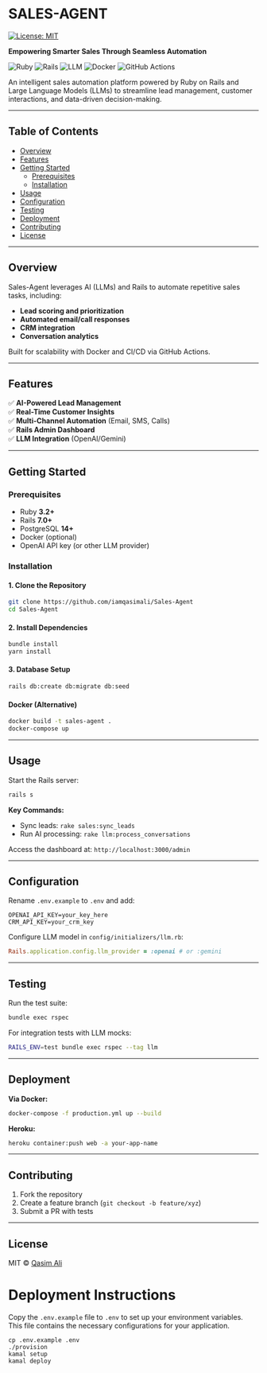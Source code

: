 # SALES-AGENT
[![License: MIT](https://img.shields.io/badge/License-MIT-yellow.svg)](https://opensource.org/licenses/MIT)

**Empowering Smarter Sales Through Seamless Automation**  

![Ruby](https://img.shields.io/badge/Ruby-CC342D?style=for-the-badge&logo=ruby&logoColor=white)
![Rails](https://img.shields.io/badge/Rails-%23CC0000.svg?style=for-the-badge&logo=ruby-on-rails&logoColor=white)
![LLM](https://img.shields.io/badge/LLM-OpenAI-blue?style=for-the-badge&logo=openai&logoColor=white)
![Docker](https://img.shields.io/badge/Docker-2CA5E0?style=for-the-badge&logo=docker&logoColor=white)
![GitHub Actions](https://img.shields.io/badge/GitHub_Actions-2088FF?style=for-the-badge&logo=github-actions&logoColor=white)


An intelligent sales automation platform powered by Ruby on Rails and Large Language Models (LLMs) to streamline lead management, customer interactions, and data-driven decision-making.


---

## Table of Contents
- [Overview](#overview)
- [Features](#features)
- [Getting Started](#getting-started)
  - [Prerequisites](#prerequisites)
  - [Installation](#installation)
- [Usage](#usage)
- [Configuration](#configuration)
- [Testing](#testing)
- [Deployment](#deployment)
- [Contributing](#contributing)
- [License](#license)

---

## Overview
Sales-Agent leverages AI (LLMs) and Rails to automate repetitive sales tasks, including:
- **Lead scoring and prioritization**  
- **Automated email/call responses**  
- **CRM integration**  
- **Conversation analytics**  

Built for scalability with Docker and CI/CD via GitHub Actions.

---

## Features
✅ **AI-Powered Lead Management**  
✅ **Real-Time Customer Insights**  
✅ **Multi-Channel Automation** (Email, SMS, Calls)  
✅ **Rails Admin Dashboard**  
✅ **LLM Integration** (OpenAI/Gemini)  

---

## Getting Started

### Prerequisites
- Ruby **3.2+**  
- Rails **7.0+**  
- PostgreSQL **14+**  
- Docker (optional)  
- OpenAI API key (or other LLM provider)  

### Installation

#### 1. Clone the Repository
```bash
git clone https://github.com/iamqasimali/Sales-Agent
cd Sales-Agent
```

#### 2. Install Dependencies
```bash
bundle install
yarn install
```

#### 3. Database Setup
```bash
rails db:create db:migrate db:seed
```

#### Docker (Alternative)
```bash
docker build -t sales-agent .
docker-compose up
```

---

## Usage
Start the Rails server:
```bash
rails s
```

**Key Commands:**
- Sync leads: `rake sales:sync_leads`  
- Run AI processing: `rake llm:process_conversations`  

Access the dashboard at: `http://localhost:3000/admin`

---

## Configuration
Rename `.env.example` to `.env` and add:
```env
OPENAI_API_KEY=your_key_here
CRM_API_KEY=your_crm_key
```

Configure LLM model in `config/initializers/llm.rb`:
```ruby
Rails.application.config.llm_provider = :openai # or :gemini
```

---

## Testing
Run the test suite:
```bash
bundle exec rspec
```

For integration tests with LLM mocks:
```bash
RAILS_ENV=test bundle exec rspec --tag llm
```

---

## Deployment
**Via Docker:**
```bash
docker-compose -f production.yml up --build
```

**Heroku:**
```bash
heroku container:push web -a your-app-name
```

---

## Contributing
1. Fork the repository  
2. Create a feature branch (`git checkout -b feature/xyz`)  
3. Submit a PR with tests  

---

## License
MIT © [Qasim Ali](https://github.com/iamqasimali)


# Deployment Instructions

Copy the `.env.example` file to `.env` to set up your environment variables. This file contains the necessary configurations for your application.

```
cp .env.example .env
./provision
kamal setup
kamal deploy
```
